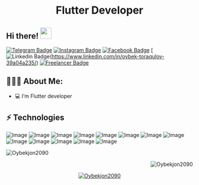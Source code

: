 <h1 align="center">Flutter Developer</h1>

## Hi there! <img src="https://raw.githubusercontent.com/aemmadi/aemmadi/master/wave.gif" width="30px">


[![Telegram Badge](https://img.shields.io/badge/oybek_torakulov-2CA5E0?style=for-the-badge&logo=telegram&logoColor=white)](https://t.me/torakulov_19) 
[![Instagram Badge](https://img.shields.io/badge/-E4405F?style=for-the-badge&logo=instagram&logoColor=white)](https://www.instagram.com/1_torakhulov_1/)
[![Facebook Badge](https://img.shields.io/badge/oybek_torakulov-1877F2?style=for-the-badge&logo=facebook&logoColor=white)](https://www.facebook.com/oybek.toraqulov.1)
[![Linkedin Badge](	https://img.shields.io/badge/oybek_torakulov-0077B5?style=for-the-badge&logo=linkedin&logoColor=white)(https://www.linkedin.com/in/oybek-toraqulov-39a04a235/) 
[![Freelancer Badge](	https://img.shields.io/badge/oybek_torakulov-29B2FE?style=for-the-badge&logo=Freelancer&logoColor=white)](https://www.freelancer.com./u/Torakhulov1)
  
<h2 align="left">👨🏻‍💻 About Me:</h2>

- :computer:  I’m Flutter developer


## ⚡ Technologies

![Image](https://img.shields.io/badge/Dart-0175C2?style=for-the-badge&logo=dart&logoColor=white)
![Image](https://img.shields.io/badge/C-00599C?style=for-the-badge&logo=c&logoColor=white)
![Image](https://img.shields.io/badge/Python-FFD43B?style=for-the-badge&logo=python&logoColor=blue)
![Image](https://img.shields.io/badge/MySQL-005C84?style=for-the-badge&logo=mysql&logoColor=white)
![Image](https://img.shields.io/badge/Git-F05032?style=for-the-badge&logo=git&logoColor=white)
![Image](https://img.shields.io/badge/Figma-F24E1E?style=for-the-badge&logo=figma&logoColor=white)
![Image](https://img.shields.io/badge/Visual_Studio_Code-0078D4?style=for-the-badge&logo=visual%20studio%20code&logoColor=white)
![Image](https://img.shields.io/badge/sublime_text-%23575757.svg?&style=for-the-badge&logo=sublime-text&logoColor=important)
![Image](https://img.shields.io/badge/Android_Studio-3DDC84?style=for-the-badge&logo=android-studio&logoColor=white)
![Image](https://img.shields.io/badge/iOS-000000?style=for-the-badge&logo=ios&logoColor=white)
![Image](https://img.shields.io/badge/Android-3DDC84?style=for-the-badge&logo=android&logoColor=white)
![Image](https://img.shields.io/badge/Postman-FF6C37?style=for-the-badge&logo=Postman&logoColor=white)
![Image](https://img.shields.io/badge/MSI%20laptop-FF0000?style=for-the-badge&logo=msi&logoColor=white)

<p align="left"> <img src="https://github-readme-stats.vercel.app/api/top-langs/?username=Oybekjon2090&theme=dark" alt="Oybekjon2090" /> <p align="right"> <img src="https://github-readme-stats.vercel.app/api?username=Oybekjon2090&show_icons=true&theme=gotham" alt="Oybekjon2090" />



<p align="center"> <a href="https://github.com/ryo-ma/github-profile-trophy"><img src="https://github-profile-trophy.vercel.app/?username=Oybekjon2090&theme=onestar&row=1&margin-w=15&margin-h=15&no-bg=true" alt="Oybekjon2090" /></a> </p>
